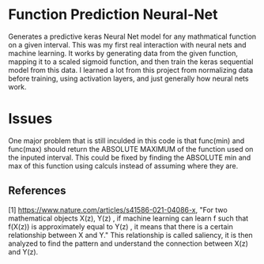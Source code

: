 # Function Prediction Neural-Net
Generates a predictive keras Neural Net model for any mathmatical function on a given interval. This was my first real interaction with neural nets and machine learning. 
It works by generating data from the given function, mapping it to a scaled sigmoid function, and then train the keras sequential model from this data. I learned a lot from this project from normalizing data before training, using activation layers, and just generally how neural nets work. 

# Issues
One major problem that is still inculded in this code is that func(min) and func(max) should return the ABSOLUTE MAXIMUM of the function used on the inputed interval. This could be fixed by finding the ABSOLUTE min and max of this function using calculs instead of assuming where they are. 

## References
<a id="1">[1]</a> 
https://www.nature.com/articles/s41586-021-04086-x, "For two mathematical objects X(z), Y(z) , if machine learning can learn f such that f(X(z)) is approximately equal to Y(z) , it means that there is a certain relationship between X and Y." This relationship is called saliency, it is then analyzed to find the pattern and understand the connection between X(z) and Y(z).

